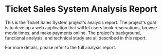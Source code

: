 # Ticket Sales System Analysis Report

This is the Ticket Sales System project's analysis report. The project's goal is to develop a web application that will let users book reservations, browse movie times, and make payments online. The project's background, functional analysis, and technical study are all described in this report.



For more details, please refer to the full analysis report.


